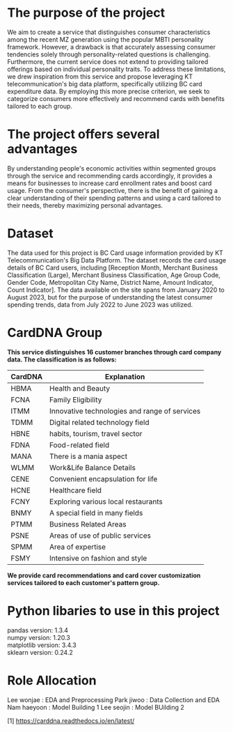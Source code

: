 # The purpose of the project
We aim to create a service that distinguishes consumer characteristics among the recent MZ generation using the popular MBTI personality framework. However, a drawback is that accurately assessing consumer tendencies solely through personality-related questions is challenging. Furthermore, the current service does not extend to providing tailored offerings based on individual personality traits. To address these limitations, we drew inspiration from this service and propose leveraging KT telecommunication's big data platform, specifically utilizing BC card expenditure data. By employing this more precise criterion, we seek to categorize consumers more effectively and recommend cards with benefits tailored to each group.

# The project offers several advantages
By understanding people's economic activities within segmented groups through the service and recommending cards accordingly, it provides a means for businesses to increase card enrollment rates and boost card usage. From the consumer's perspective, there is the benefit of gaining a clear understanding of their spending patterns and using a card tailored to their needs, thereby maximizing personal advantages.

# Dataset
The data used for this project is BC Card usage information provided by KT Telecommunication's Big Data Platform. The dataset records the card usage details of BC Card users, including [Reception Month, Merchant Business Classification (Large), Merchant Business Classification, Age Group Code, Gender Code, Metropolitan City Name, District Name, Amount Indicator, Count Indicator]. The data available on the site spans from January 2020 to August 2023, but for the purpose of understanding the latest consumer spending trends, data from July 2022 to June 2023 was utilized.


# CardDNA Group
**This service distinguishes 16 customer branches through card company data. The classification is as follows:**

|CardDNA|Explanation|
|---|---|
|HBMA|Health and Beauty|
|FCNA|Family Eligibility|
|ITMM|Innovative technologies and range of services|
|TDMM|Digital related technology field|
|HBNE|habits, tourism, travel sector|
|FDNA|Food-related field|
|MANA|There is a mania aspect|
|WLMM|Work&Life Balance Details|
|CENE|Convenient encapsulation for life|
|HCNE|Healthcare field|
|FCNY|Exploring various local restaurants|
|BNMY|A special field in many fields|
|PTMM|Business Related Areas|
|PSNE|Areas of use of public services|
|SPMM|Area of ​​expertise|
|FSMY|Intensive on fashion and style|


**We provide card recommendations and card cover customization services tailored to each customer's pattern group.**

# Python libaries to use in this project
pandas version: 1.3.4 <br>
numpy version: 1.20.3 <br>
matplotlib version: 3.4.3 <br>
sklearn version: 0.24.2 <br>


# Role Allocation
Lee wonjae : EDA and Preprocessing
Park jiwoo : Data Collection and EDA
Nam haeyoon : Model Building 1
Lee seojin : Model BUilding 2

[1] https://carddna.readthedocs.io/en/latest/


